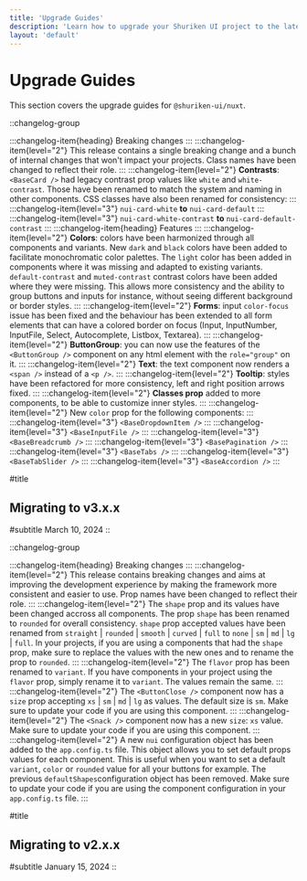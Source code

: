 ```yaml
---
title: 'Upgrade Guides'
description: 'Learn how to upgrade your Shuriken UI project to the latest version.'
layout: 'default'
---
```


# Upgrade Guides

This section covers the upgrade guides for `@shuriken-ui/nuxt`.

::changelog-group

:::changelog-item{heading}
Breaking changes
:::
:::changelog-item{level="2"}
This release contains a single breaking change and a bunch of internal changes that won't impact your projects. Class names have been changed to reflect their role.
:::
:::changelog-item{level="2"}
**Contrasts**: `<BaseCard />` had legacy contrast prop values like `white` and `white-contrast`. Those have been renamed to match the system and naming in other components. CSS classes have also been renamed for consistency:
:::
:::changelog-item{level="3"}
`nui-card-white` **to** `nui-card-default`
:::
:::changelog-item{level="3"}
`nui-card-white-contrast` **to** `nui-card-default-contrast`
:::
:::changelog-item{heading}
Features
:::
:::changelog-item{level="2"}
**Colors**: colors have been harmonized through all components and variants. New `dark` and `black` colors have been added to facilitate monochromatic color palettes. The `light` color has been added in components where it was missing and adapted to existing variants. `default-contrast` and `muted-contrast` contrast colors have been added where they were missing. This allows more consistency and the ability to group buttons and inputs for instance, without seeing different background or border styles.
:::
:::changelog-item{level="2"}
**Forms**: input `color-focus` issue has been fixed and the behaviour has been extended to all form elements that can have a colored border on focus (Input, InputNumber, InputFile, Select, Autocomplete, Listbox, Textarea).
:::
:::changelog-item{level="2"}
**ButtonGroup**: you can now use the features of the `<ButtonGroup />` component on any html element with the `role="group"` on it.
:::
:::changelog-item{level="2"}
**Text**: the text component now renders a `<span />` instead of a `<p />`.
:::
:::changelog-item{level="2"}
**Tooltip**: styles have been refactored for more consistency, left and right position arrows fixed.
:::
:::changelog-item{level="2"}
**Classes prop** added to more components, to be able to customize inner styles.
:::
:::changelog-item{level="2"}
New `color` prop for the following components:
:::
:::changelog-item{level="3"}
`<BaseDropdownItem />`
:::
:::changelog-item{level="3"}
`<BaseInputFile />`
:::
:::changelog-item{level="3"}
`<BaseBreadcrumb />`
:::
:::changelog-item{level="3"}
`<BasePagination />`
:::
:::changelog-item{level="3"}
`<BaseTabs />`
:::
:::changelog-item{level="3"}
`<BaseTabSlider />`
:::
:::changelog-item{level="3"}
`<BaseAccordion />`
:::

#title
## Migrating to v3.x.x

#subtitle
March 10, 2024
::

::changelog-group

:::changelog-item{heading}
Breaking changes
:::
:::changelog-item{level="2"}
This release contains breaking changes and aims at improving the development experience by making the framework more consistent and easier to use. Prop names have been changed to reflect their role.
:::
:::changelog-item{level="2"}
The `shape` prop and its values have been changed accross all components. The prop `shape` has been renamed to `rounded` for overall consistency. `shape` prop accepted values have been renamed from `straight` | `rounded` | `smooth` | `curved` | `full` to `none` | `sm` | `md` | `lg` | `full`. In your projects, if you are using a components that had the `shape` prop, make sure to replace the values with the new ones and to rename the prop to `rounded`.
:::
:::changelog-item{level="2"}
The `flavor` prop has been renamed to `variant`. If you have components in your project using the `flavor` prop, simply rename it to `variant`. The values remain the same.
:::
:::changelog-item{level="2"}
The `<ButtonClose />` component now has a `size` prop accepting `xs` | `sm` | `md` | `lg` as values. The default size is `sm`. Make sure to update your code if you are using this component.
:::
:::changelog-item{level="2"}
The `<Snack />` component now has a new `size`: `xs` value. Make sure to update your code if you are using this component.
:::
:::changelog-item{level="2"}
A new `nui` configuration object has been added to the `app.config.ts` file. This object allows you to set default props values for each component. This is useful when you want to set a default `variant`, `color` or `rounded` value for all your buttons for example. The previous `defaultShapes`configuration object has been removed. Make sure to update your code if you are using the component configuration in your `app.config.ts` file.
:::

#title
## Migrating to v2.x.x

#subtitle
January 15, 2024
::